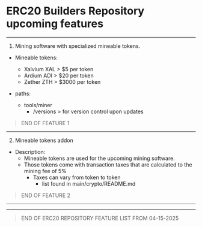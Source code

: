 # ERC20 Builders Repository upcoming features
---

1. Mining software with specialized mineable tokens.

- Mineable tokens:
    - Xalvium XAL > $5 per token
    - Ardium ADI > $20 per token
    - Zether ZTH > $3000 per token

- paths:
    - tools/miner
        - /versions > for version control upon updates
> END OF FEATURE 1

---

2. Mineable tokens addon

- Description:
    - Mineable tokens are used for the upcoming mining software.
    - Those tokens come with transaction taxes that are calculated to the mining fee of 5%
        - Taxes can vary from token to token
            - list found in main/crypto/README.md
> END OF FEATURE 2

---
---
> END OF ERC20 REPOSITORY FEATURE LIST FROM 04-15-2025